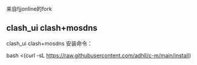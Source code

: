 来自fjjonline的fork
## **clash_ui** clash+mosdns
clash_ui clash+mosdns 安装命令：

bash <(curl -sL https://raw.githubusercontent.com/adhll/c-m/main/install)
